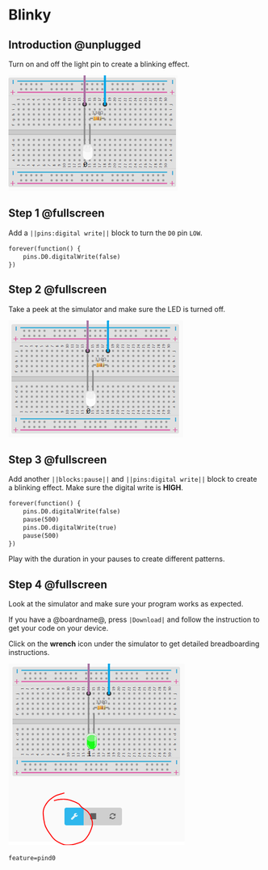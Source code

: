 # Blinky

## Introduction @unplugged

Turn on and off the light pin to create a blinking effect.

![A breadboard with a blinking LED](/static/projects/digital-io/blinky/gallery.gif)

## Step 1 @fullscreen

Add a ``||pins:digital write||`` block to turn the ``D0`` pin ``LOW``.

```blocks
forever(function() {
    pins.D0.digitalWrite(false)
})
```

## Step 2 @fullscreen

Take a peek at the simulator and make sure the LED is turned off.

![A breadboard with a LED turned off](/static/projects/digital-io/blinky/off.png)

## Step 3 @fullscreen

Add another ``||blocks:pause||`` and ``||pins:digital write||`` block to create a blinking effect.
Make sure the digital write is **HIGH**.

```blocks
forever(function() {
    pins.D0.digitalWrite(false)
    pause(500)
    pins.D0.digitalWrite(true)
    pause(500)    
})
```

Play with the duration in your pauses to create different patterns.

## Step 4 @fullscreen

Look at the simulator and make sure your program works as expected. 

If you have a @boardname@, press ``|Download|`` and follow the instruction to get your code on your device.

Click on the **wrench** icon under the simulator to get detailed breadboarding instructions.

![The wrench button](/static/projects/digital-io/blinky/wrench.png)

```config
feature=pind0
```